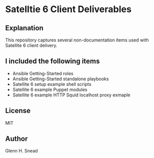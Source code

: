 Satelltie 6 Client Deliverables
===============================

Explanation
-----------
This repository captures several non-documentation items used
with Satellite 6 client delivery.

I included the following items
------------------------------
* Ansible Getting-Started roles
* Ansible Getting-Started standalone playbooks
* Satellite 6 setup example shell scripts
* Satellite 6 example Puppet modules
* Satellite 6 example HTTP Squid localhost proxy exmaple

License
-------
MIT

Author
------
Glenn H. Snead

